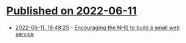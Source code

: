 # [Published on 2022-06-11](index.md)

* [2022-06-11, 18:48:25](https://news.ycombinator.com/item?id=31707040) - [Encouraging the NHS to build a small web service](https://news.ycombinator.com/item?id=31707040)
